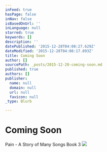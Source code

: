 ```yaml
---
inFeed: true
hasPage: false
inNav: false
isBasedOnUrl: ''
inLanguage: null
starred: true
keywords: []
description: ''
datePublished: '2015-12-28T04:08:27.629Z'
dateModified: '2015-12-28T04:08:17.893Z'
title: Coming Soon
author: []
sourcePath: _posts/2015-12-20-coming-soon.md
published: true
authors: []
publisher:
  name: null
  domain: null
  url: null
  favicon: null
_type: Blurb

---
```

# Coming Soon

Pain - A Story of Many Songs Book 3
![](https://the-grid-user-content.s3-us-west-2.amazonaws.com/c246d8cc-e16a-4f99-80fc-3bc14c39326d.jpg)